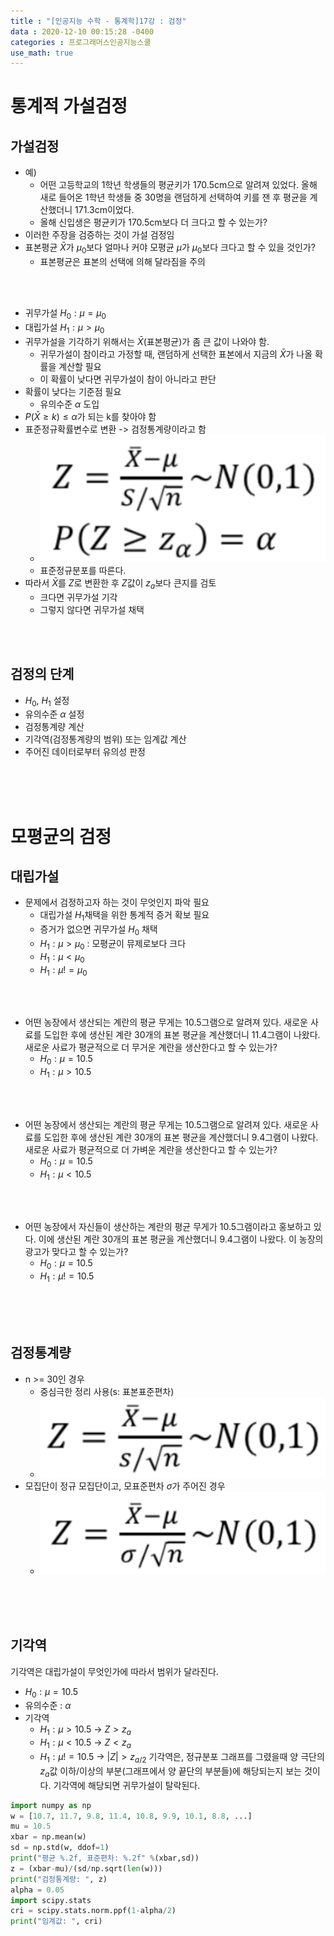 ```yaml
---
title : "[인공지능 수학 - 통계학]17강 : 검정"
data : 2020-12-10 00:15:28 -0400
categories : 프로그래머스인공지능스쿨
use_math: true
---
```

# 통계적 가설검정
## 가설검정
- 예)
    - 어떤 고등학교의 1학년 학생들의 평균키가 170.5cm으로 알려져 있었다. 올해 새로 들어온 1학년 학생들 중 30명을 랜덤하게 선택하여 키를 잰 후 평균을 계산했더니 171.3cm이었다.
    - 올해 신입생은 평균키가 170.5cm보다 더 크다고 할 수 있는가?
- 이러한 주장을 검증하는 것이 가설 검정임
- 표본평균 $\bar {X}$가 $\mu_0$보다 얼마나 커야 모평균 $\mu$가 $\mu_0$보다 크다고 할 수 있을 것인가?
    - 표본평균은 표본의 선택에 의해 달라짐을 주의
<br>
<br>

- 귀무가설 $H_0 : \mu = \mu_0$
- 대립가설 $H_1 : \mu > \mu_0$
- 귀무가설을 기각하기 위해서는 $\bar {X}$(표본평균)가 좀 큰 값이 나와야 함.
    - 귀무가설이 참이라고 가정할 때, 랜덤하게 선택한 표본에서 지금의 $\bar {X}$가 나올 확률을 계산할 필요
    - 이 확률이 낮다면 귀무가설이 참이 아니라고 판단
- 확률이 낮다는 기준점 필요
    - 유의수준 $\alpha$ 도입
- $P(\bar {X} \geq k) \leq \alpha$가 되는 k를 찾아야 함
- 표준정규확률변수로 변환 -> 검정통계량이라고 함
    - ![Alt Text](/assets/images/20201209/48.png)  
    - 표준정규분포를 따른다.
- 따라서 $\bar {X}$를 $Z$로 변환한 후 $Z$값이 $z_a$보다 큰지를 검토
    - 크다면 귀무가설 기각
    - 그렇지 않다면 귀무가설 채택
<br>
<br>

## 검정의 단계
- $H_0$, $H_1$ 설정
- 유의수준 $\alpha$ 설정
- 검정통계량 계산
- 기각역(검정통계량의 범위) 또는 임계값 계산
- 주어진 데이터로부터 유의성 판정 
<br>
<br>
<br>

# 모평균의 검정
## 대립가설
- 문제에서 검정하고자 하는 것이 무엇인지 파악 필요
    - 대립가설 $H_1$채택을 위한 통계적 증거 확보 필요
    - 증거가 없으면 귀무가설 $H_0$ 채택
    - $H_1 : \mu > \mu_0$ : 모평균이 뮤제로보다 크다
    - $H_1 : \mu < \mu_0$
    - $H_1 : \mu != \mu_0$
<br>
<br>

- 어떤 농장에서 생산되는 계란의 평균 무게는 10.5그램으로 알려져 있다. 새로운 사료를 도입한 후에 생산된 계란 30개의 표본 평균을 계산했더니 11.4그램이 나왔다. 새로운 사료가 평균적으로 더 무거운 계란을 생산한다고 할 수 있는가?
    - $H_0 : \mu = 10.5$
    - $H_1 : \mu > 10.5$ 
<br>
<br>

- 어떤 농장에서 생산되는 계란의 평균 무게는 10.5그램으로 알려져 있다. 새로운 사료를 도입한 후에 생산된 계란 30개의 표본 평균을 계산했더니 9.4그램이 나왔다. 새로운 사료가 평균적으로 더 가벼운 계란을 생산한다고 할 수 있는가?
    - $H_0 : \mu = 10.5$
    - $H_1 : \mu < 10.5$ 
<br>
<br>

- 어떤 농장에서 자신들이 생산하는 계란의 평균 무게가 10.5그램이라고 홍보하고 있다. 이에 생산된 계란 30개의 표본 평균을 계산했더니 9.4그램이 나왔다. 이 농장의 광고가 맞다고 할 수 있는가?
    - $H_0 : \mu = 10.5$
    - $H_1 : \mu != 10.5$ 
<br>
<br>
<br>

## 검정통계량
- n >= 30인 경우
    - 중심극한 정리 사용(s: 표본표준편차)
    - ![Alt Text](/assets/images/20201209/49.png)  
- 모집단이 정규 모집단이고, 모표준편차 $\sigma$가 주어진 경우
    - ![Alt Text](/assets/images/20201209/50.png)  
<br>
<br>
<br>

## 기각역
기각역은 대립가설이 무엇인가에 따라서 범위가 달라진다.  
- $H_0 : \mu = 10.5$
- 유의수준 : $\alpha$
- 기각역
    - $H_1 : \mu > 10.5$ -> $Z > z_a$
    - $H_1 : \mu < 10.5$ -> $Z < z_a$
    - $H_1 : \mu != 10.5$ -> $|Z| > z_{a/2}$
기각역은, 정규분포 그래프를 그렸을때 양 극단의 $z_a$값 이하/이상의 부분(그래프에서 양 끝단의 부분들)에 해당되는지 보는 것이다. 기각역에 해당되면 귀무가설이 탈락된다.  
```python
import numpy as np
w = [10.7, 11.7, 9.8, 11.4, 10.8, 9.9, 10.1, 8.8, ...]
mu = 10.5
xbar = np.mean(w)
sd = np.std(w, ddof=1)
print("평균 %.2f, 표준편차: %.2f" %(xbar,sd))
z = (xbar-mu)/(sd/np.sqrt(len(w)))
print("검정통계량: ", z)
alpha = 0.05
import scipy.stats
cri = scipy.stats.norm.ppf(1-alpha/2)
print("임계값: ", cri)
```